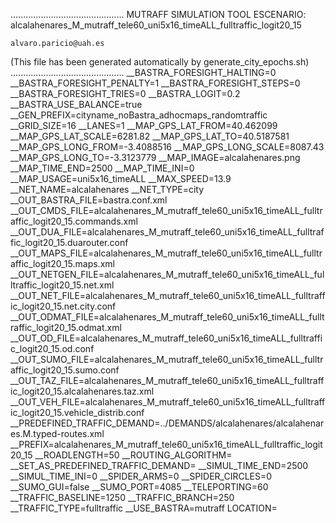 .............................................
    MUTRAFF SIMULATION TOOL
    ESCENARIO: alcalahenares_M_mutraff_tele60_uni5x16_timeALL_fulltraffic_logit20_15

    alvaro.paricio@uah.es
(This file has been generated automatically by generate_city_epochs.sh)
.............................................
__BASTRA_FORESIGHT_HALTING=0
__BASTRA_FORESIGHT_PENALTY=1
__BASTRA_FORESIGHT_STEPS=0
__BASTRA_FORESIGHT_TRIES=0
__BASTRA_LOGIT=0.2
__BASTRA_USE_BALANCE=true
__GEN_PREFIX=cityname_noBastra_adhocmaps_randomtraffic
__GRID_SIZE=16
__LANES=1
__MAP_GPS_LAT_FROM=40.462099
__MAP_GPS_LAT_SCALE=6281.82
__MAP_GPS_LAT_TO=40.5187581
__MAP_GPS_LONG_FROM=-3.4088516
__MAP_GPS_LONG_SCALE=8087.43
__MAP_GPS_LONG_TO=-3.3123779
__MAP_IMAGE=alcalahenares.png
__MAP_TIME_END=2500
__MAP_TIME_INI=0
__MAP_USAGE=uni5x16_timeALL
__MAX_SPEED=13.9
__NET_NAME=alcalahenares
__NET_TYPE=city
__OUT_BASTRA_FILE=bastra.conf.xml
__OUT_CMDS_FILE=alcalahenares_M_mutraff_tele60_uni5x16_timeALL_fulltraffic_logit20_15.commands.xml
__OUT_DUA_FILE=alcalahenares_M_mutraff_tele60_uni5x16_timeALL_fulltraffic_logit20_15.duarouter.conf
__OUT_MAPS_FILE=alcalahenares_M_mutraff_tele60_uni5x16_timeALL_fulltraffic_logit20_15.maps.xml
__OUT_NETGEN_FILE=alcalahenares_M_mutraff_tele60_uni5x16_timeALL_fulltraffic_logit20_15.net.xml
__OUT_NET_FILE=alcalahenares_M_mutraff_tele60_uni5x16_timeALL_fulltraffic_logit20_15.net.city.conf
__OUT_ODMAT_FILE=alcalahenares_M_mutraff_tele60_uni5x16_timeALL_fulltraffic_logit20_15.odmat.xml
__OUT_OD_FILE=alcalahenares_M_mutraff_tele60_uni5x16_timeALL_fulltraffic_logit20_15.od.conf
__OUT_SUMO_FILE=alcalahenares_M_mutraff_tele60_uni5x16_timeALL_fulltraffic_logit20_15.sumo.conf
__OUT_TAZ_FILE=alcalahenares_M_mutraff_tele60_uni5x16_timeALL_fulltraffic_logit20_15.alcalahenares.taz.xml
__OUT_VEH_FILE=alcalahenares_M_mutraff_tele60_uni5x16_timeALL_fulltraffic_logit20_15.vehicle_distrib.conf
__PREDEFINED_TRAFFIC_DEMAND=../DEMANDS/alcalahenares/alcalahenares.M.typed-routes.xml
__PREFIX=alcalahenares_M_mutraff_tele60_uni5x16_timeALL_fulltraffic_logit20_15
__ROADLENGTH=50
__ROUTING_ALGORITHM=
__SET_AS_PREDEFINED_TRAFFIC_DEMAND=
__SIMUL_TIME_END=2500
__SIMUL_TIME_INI=0
__SPIDER_ARMS=0
__SPIDER_CIRCLES=0
__SUMO_GUI=false
__SUMO_PORT=4085
__TELEPORTING=60
__TRAFFIC_BASELINE=1250
__TRAFFIC_BRANCH=250
__TRAFFIC_TYPE=fulltraffic
__USE_BASTRA=mutraff
LOCATION=    <location netOffset="-465343.12,-4479111.07" convBoundary="0.00,0.00,8087.43,6281.82" origBoundary="-3.408842,40.462103,-3.312420,40.518754" projParameter="+proj=utm +zone=30 +ellps=WGS84 +datum=WGS84 +units=m +no_defs"/>

